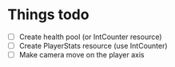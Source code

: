 # Things todo

- [ ] Create health pool (or IntCounter resource)
- [ ] Create PlayerStats resource (use IntCounter)
- [ ] Make camera move on the player axis
